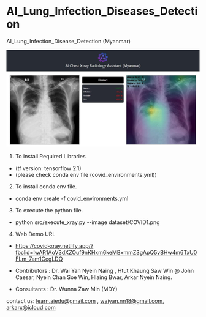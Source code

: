 # AI_Lung_Infection_Diseases_Detection
 AI_Lung_Infection_Disease_Detection (Myanmar)
 
 ![](images/sample_image.jpg)
 
 1) To install Required Libraries

- (tf version: tensorflow 2.1)
- (please check conda env file (covid_environments.yml))
  
2) To install conda env file.

- conda env create -f covid_environments.yml

3) To execute the python file.

- python src/execute_xray.py --image dataset/COVID1.png

4) Web Demo URL

- https://covid-xray.netlify.app/?fbclid=IwAR1AoV3dXZOuf9nKHxm6keMBxmmZ3gApQ5vBHw4m6TxU0FLm_7am1CegLDQ 

* Contributors :
Dr. Wai Yan Nyein Naing ,
Htut Khaung Saw Win @ John Caesar,
Nyein Chan Soe Win,
Hlaing Bwar,
Arkar Nyein Naing.

* Consultants :
Dr. Wunna Zaw Min (MDY)

contact us:
learn.aiedu@gmail.com ,
waiyan.nn18@gmail.com,
arkarx@icloud.com 
